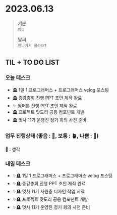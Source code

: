 # 2023.06.13

> **기분**  
> `멍🙄`
>
> **날씨**  
> `안나가서 몰라요❓`

## TIL + TO DO LIST

### 오늘 테스크

- 🪦 1일 1 프로그래머스 + 프로그래머스 velog 포스팅
- 🪦 종강총회 진행 PPT 초안 제작 완료
- ✨ 썸머톤 진행 PPT 초안 제작 완료
- 🪦 프로젝트 맛도리 공용 컴포넌트 개발
- 🪦 멋사 11기 운영진 정기 회의 사전 준비

### 업무 진행상태 (좋음 : 🌾, 보통 : 🪴, 나쁨 : 🌿)

🌿 : 생각

### 내일 테스크

- ✨🪦 1일 1 프로그래머스 + 프로그래머스 velog 포스팅
- ✨🪦 종강총회 진행 PPT 초안 제작 완료
- ✨🪦 멋사 11기 사원증 디자인 작업 시작
- ✨🪦 프로젝트 맛도리 공용 컴포넌트 개발
- ✨🪦 멋사 11기 운영진 정기 회의 사전 준비
